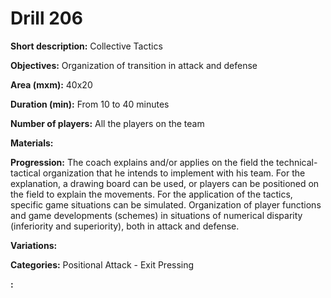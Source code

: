 # Drill 206

**Short description:**
Collective Tactics

**Objectives:**
Organization of transition in attack and defense

**Area (mxm):**
40x20

**Duration (min):**
From 10 to 40 minutes

**Number of players:**
All the players on the team

**Materials:**


**Progression:**
The coach explains and/or applies on the field the technical-tactical organization that he intends to implement with his team. For the explanation, a drawing board can be used, or players can be positioned on the field to explain the movements. For the application of the tactics, specific game situations can be simulated. Organization of player functions and game developments (schemes) in situations of numerical disparity (inferiority and superiority), both in attack and defense.

**Variations:**


**Categories:**
Positional Attack - Exit Pressing

**:**


